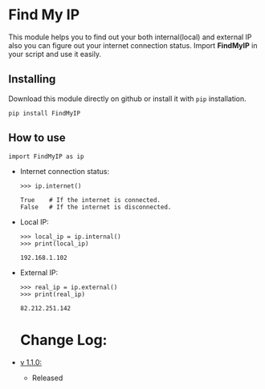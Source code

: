 # Find My IP
This module helps you to find out your both internal(local) and external IP also you can figure out your internet connection status.
Import **FindMyIP** in your script and use it easily.

Installing
----------
Download this module directly on github or install it with ```pip``` installation.
```shell
pip install FindMyIP
```

How to use
----------
```python3
import FindMyIP as ip
```

* Internet connection status:
  ```python3
  >>> ip.internet()
  
  True    # If the internet is connected.
  False   # If the internet is disconnected.
  ```
  
* Local IP:
  ```python3
  >>> local_ip = ip.internal()
  >>> print(local_ip)
  
  192.168.1.102
  ```
  
* External IP:
  ```python3
  >>> real_ip = ip.external()
  >>> print(real_ip)
  
  82.212.251.142
  ```
  
  # Change Log:
* [v 1.1.0:](https://github.com/Mehran-Seifalinia/Find-My-IP/commit/b47caa25bc8951f7223ceed6aca5df5ca4d899a6)
  * Released
